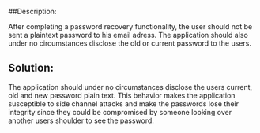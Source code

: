 ##Description:

After completing a password recovery functionality, the user should not be sent a plaintext
password to his email adress. The application should also under no circumstances disclose the old or current password
to the users.

## Solution:

The application should under no circumstances disclose the users current, old and new password plain text.
This behavior makes the application susceptible to side channel attacks and make the passwords
lose their integrity since they could be compromised by someone looking over another users shoulder to
see the password. 
